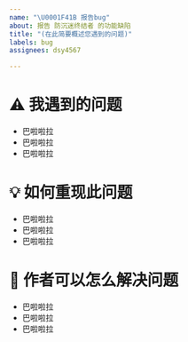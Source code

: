 ```yaml
---
name: "\U0001F41B 报告bug"
about: 报告 防沉迷终结者 的功能缺陷
title: "(在此简要概述您遇到的问题)"
labels: bug
assignees: dsy4567

---
```


<!-- 注释区域 开始
💡 请勿在注释区域说明问题
💡 若要换行, 请在后面跟两个空格, 然后另起一行
💡 点击 Preview 以预览问题
💡 点击 Submit new issue 以提交问题
注释区域 结束  -->

# ⚠️ 我遇到的问题
- 巴啦啦拉  
- 巴啦啦拉  
- 巴啦啦拉  

# 💡 如何重现此问题
- 巴啦啦拉  
- 巴啦啦拉  
- 巴啦啦拉  

#  👀  作者可以怎么解决问题
- 巴啦啦拉  
- 巴啦啦拉  
- 巴啦啦拉
